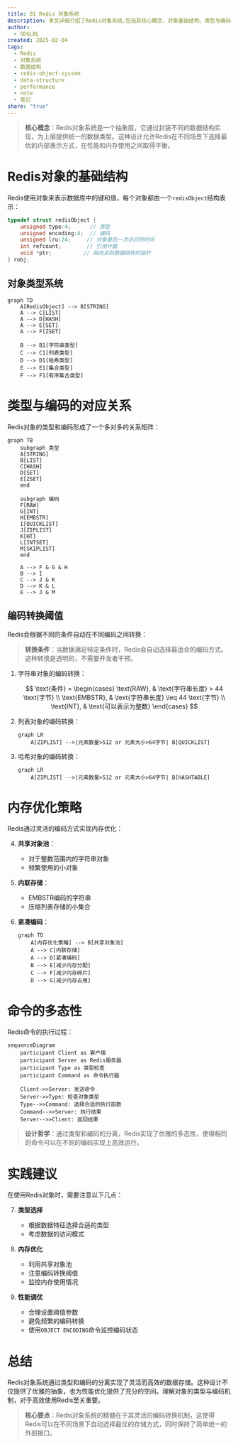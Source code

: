 ```yaml
---
title: 01 Redis 对象系统
description: 本文详细介绍了Redis对象系统,包括其核心概念、对象基础结构、类型与编码对应关系、编码转换阈值、内存优化策略以及命令的多态性,并提供了一些实践建议。
author:
  - SDGLBL
created: 2025-02-04
tags:
  - Redis
  - 对象系统
  - 数据结构
  - redis-object-system
  - data-structure
  - performance
  - note
  - 笔记
share: "true"
---
```



> **核心概念**：Redis对象系统是一个抽象层，它通过封装不同的数据结构实现，为上层提供统一的数据类型。这种设计允许Redis在不同场景下选择最优的内部表示方式，在性能和内存使用之间取得平衡。

# Redis对象的基础结构

Redis使用对象来表示数据库中的键和值，每个对象都由一个`redisObject`结构表示：

```c
typedef struct redisObject {
    unsigned type:4;      // 类型
    unsigned encoding:4;  // 编码
    unsigned lru:24;     // 对象最后一次访问的时间
    int refcount;        // 引用计数
    void *ptr;          // 指向实际数据结构的指针
} robj;
```

## 对象类型系统

```mermaid
graph TD
    A[RedisObject] --> B[STRING]
    A --> C[LIST]
    A --> D[HASH]
    A --> E[SET]
    A --> F[ZSET]
    
    B --> B1[字符串类型]
    C --> C1[列表类型]
    D --> D1[哈希类型]
    E --> E1[集合类型]
    F --> F1[有序集合类型]
```

# 类型与编码的对应关系

Redis对象的类型和编码形成了一个多对多的关系矩阵：

```mermaid
graph TB
    subgraph 类型
    A[STRING]
    B[LIST]
    C[HASH]
    D[SET]
    E[ZSET]
    end
    
    subgraph 编码
    F[RAW]
    G[INT]
    H[EMBSTR]
    I[QUICKLIST]
    J[ZIPLIST]
    K[HT]
    L[INTSET]
    M[SKIPLIST]
    end
    
    A --> F & G & H
    B --> I
    C --> J & K
    D --> K & L
    E --> J & M
```

## 编码转换阈值

Redis会根据不同的条件自动在不同编码之间转换：

> **转换条件**：当数据满足特定条件时，Redis会自动选择最适合的编码方式。这种转换是透明的，不需要开发者干预。

1. 字符串对象的编码转换：
   
   $$
   \text{条件} = \begin{cases}
   \text{RAW}, & \text{字符串长度} > 44 \text{字节} \\
   \text{EMBSTR}, & \text{字符串长度} \leq 44 \text{字节} \\
   \text{INT}, & \text{可以表示为整数}
   \end{cases}
   $$

2. 列表对象的编码转换：
   ```mermaid
   graph LR
       A[ZIPLIST] -->|元素数量>512 or 元素大小>64字节| B[QUICKLIST]
   ```

3. 哈希对象的编码转换：
   ```mermaid
   graph LR
       A[ZIPLIST] -->|元素数量>512 or 元素大小>64字节| B[HASHTABLE]
   ```

# 内存优化策略

Redis通过灵活的编码方式实现内存优化：

4. **共享对象池**：
   - 对于整数范围内的字符串对象
   - 频繁使用的小对象

5. **内联存储**：
   - EMBSTR编码的字符串
   - 压缩列表存储的小集合

6. **紧凑编码**：
   ```mermaid
   graph TD
       A[内存优化策略] --> B[共享对象池]
       A --> C[内联存储]
       A --> D[紧凑编码]
       B --> E[减少内存分配]
       C --> F[减少内存碎片]
       D --> G[减少内存占用]
   ```

# 命令的多态性

Redis命令的执行过程：

```mermaid
sequenceDiagram
    participant Client as 客户端
    participant Server as Redis服务器
    participant Type as 类型检查
    participant Command as 命令执行器
    
    Client->>Server: 发送命令
    Server->>Type: 检查对象类型
    Type-->>Command: 选择合适的执行函数
    Command-->>Server: 执行结果
    Server-->>Client: 返回结果
```

> **设计哲学**：通过类型和编码的分离，Redis实现了优雅的多态性，使得相同的命令可以在不同的编码实现上高效运行。

# 实践建议

在使用Redis对象时，需要注意以下几点：

7. **类型选择**
   - 根据数据特征选择合适的类型
   - 考虑数据的访问模式

8. **内存优化**
   - 利用共享对象池
   - 注意编码转换阈值
   - 监控内存使用情况

9. **性能调优**
   - 合理设置阈值参数
   - 避免频繁的编码转换
   - 使用`OBJECT ENCODING`命令监控编码状态

# 总结

Redis对象系统通过类型和编码的分离实现了灵活而高效的数据存储。这种设计不仅提供了优雅的抽象，也为性能优化提供了充分的空间。理解对象的类型与编码机制，对于高效使用Redis至关重要。

> **核心要点**：Redis对象系统的精髓在于其灵活的编码转换机制，这使得Redis可以在不同场景下自动选择最优的存储方式，同时保持了简单统一的外部接口。